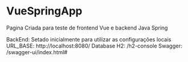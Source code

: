 # VueSpringApp
Pagina Criada para teste de frontend Vue e backend Java Spring

BackEnd: Setado inicialmente para utilizar as configurações locais
URL_BASE: http://localhost:8080/
Database H2: /h2-console
Swagger: /swagger-ui/index.html#
